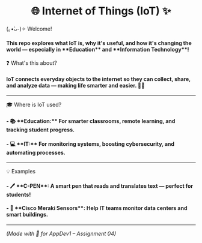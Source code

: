 <h1 align="center">🌐 Internet of Things (IoT) ✨</h1>

(｡•̀ᴗ-)✧ Welcome!

<h4>This repo explores what IoT is, why it's useful, and how it's changing the world — especially in **Education** and **Information Technology**!</h4>

❓ What's this about?

<h4>IoT connects everyday objects to the internet so they can collect, share, and analyze data — making life smarter and easier. 🧠💡</h4>

---

🎓 Where is IoT used?

<h4> - 📚 **Education:** For smarter classrooms, remote learning, and tracking student progress.</h4>
<h4> - 💻 **IT:** For monitoring systems, boosting cybersecurity, and automating processes.</h4>

---

💡 Examples

<h4>- 🖊️ **C-PEN**: A smart pen that reads and translates text — perfect for students!</h4>
<h4>- 🏢 **Cisco Meraki Sensors**: Help IT teams monitor data centers and smart buildings.</h4>

---

_(Made with 💙 for AppDev1 – Assignment 04)_
